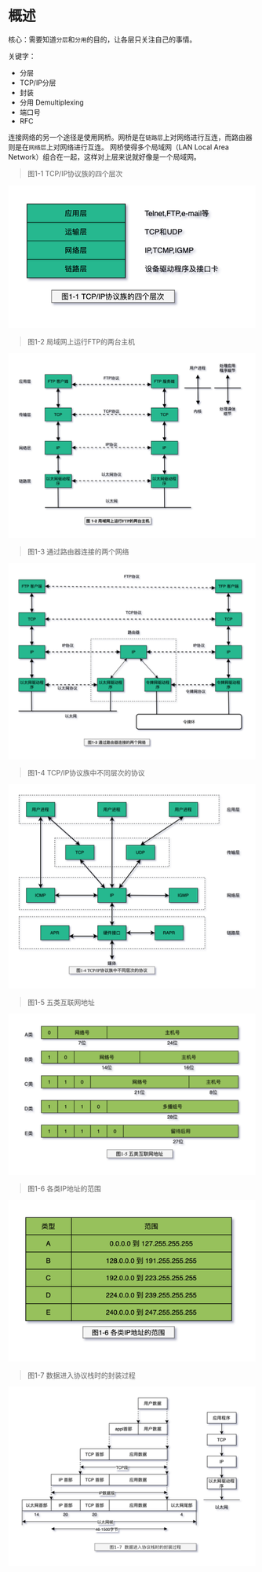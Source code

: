 # 概述

核心：需要知道`分层`和`分用`的目的，让各层只关注自己的事情。

关键字：

- 分层
- TCP/IP分层
- 封装
- 分用 Demultiplexing
- 端口号
- RFC

连接网络的另一个途径是使用网桥。网桥是在`链路层`上对网络进行互连，而路由器则是在`网络层`上对网络进行互连。
网桥使得多个局域网（LAN Local Area Network）组合在一起，这样对上层来说就好像是一个局域网。

> 图1-1 TCP/IP协议族的四个层次

![TCP-IP-1-1.png](./images/TCP-IP-1-1.png)

> 图1-2 局域网上运行FTP的两台主机

![TCP-IP-1-2.png](./images/TCP-IP-1-2.png)

> 图1-3 通过路由器连接的两个网络

![TCP-IP-1-3.png](./images/TCP-IP-1-3.png)

> 图1-4 TCP/IP协议族中不同层次的协议

![TCP-IP-1-4.png](./images/TCP-IP-1-4.png)

> 图1-5 五类互联网地址

![TCP-IP-1-5.png](./images/TCP-IP-1-5.png)

> 图1-6 各类IP地址的范围

![TCP-IP-1-6.png](./images/TCP-IP-1-6.png)

> 图1-7 数据进入协议栈时的封装过程

![TCP-IP-1-7.png](./images/TCP-IP-1-7.png)